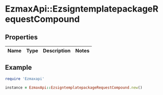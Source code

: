# EzmaxApi::EzsigntemplatepackageRequestCompound

## Properties

| Name | Type | Description | Notes |
| ---- | ---- | ----------- | ----- |

## Example

```ruby
require 'Ezmaxapi'

instance = EzmaxApi::EzsigntemplatepackageRequestCompound.new()
```

